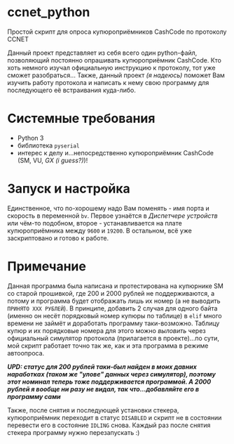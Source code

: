 # ccnet_python
Простой скрипт для опроса купюроприёмников CashCode по протоколу CCNET

Данный проект представляет из себя всего один python-файл, позволяющий постоянно опрашивать купюроприёмник CashCode. Кто хоть немного изучал официальную инструкцию к протоколу, тот уже сможет разобраться... Также, данный проект *(я надеюсь)* поможет Вам изучить работу протокола и написать к нему свою программу для последующего её встраивания куда-либо.

# Системные требования
- Python 3
- библиотека `pyserial`
- интерес к делу и...непосредственно купюроприёмник CashCode (SM, VU, *GX (i guess?)*)!

# Запуск и настройка
Единственное, что по-хорошему надо Вам поменять - имя порта и скорость в переменной `bv`. Первое узнаётся в *Диспетчере устройств* или чём-то подобном, второе - устанавливается на плате купюроприёмника между `9600` и `19200`. В остальном, всё уже заскриптовано и готово к работе.

# Примечание
Данная программа была написана и протестирована на купюрнике SM со старой прошивкой, где 200 и 2000 рублей не поддерживаются, а потому и программа будет отображать лишь их номер (а не выводить `ПРИНЯТО XXX РУБЛЕЙ`). В принципе, добавить 2 случая для одного байта (именно он несёт порядковый номер купюры по таблице) в `elif` много времени не займёт и доработать программу таки-возможно. Таблицу купюр и их порядковые номера для этого можно *выловить* через официальный симулятор протокола (прилагается в проекте)...по сути, мой скрипт работает точно так же, как и эта программа в режиме автоопроса.

***UPD: статус для 200 рублей таки-был найден в моих давних наработках (таком же "улове" данных через симулятор), поэтому этот номинал теперь тоже поддерживается программой. А 2000 рублей я вообще ни разу не видал, так что...добавляйте его в программу сами***

Также, после снятия и последующей установки стекера, купюроприёмник переходит в статус `DISABLED` и скрипт не в состоянии перевести его в состояние `IDLING` снова. Каждый раз после снятия стекера программу нужно перезапускать :)

